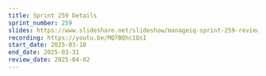 ```yaml
---
title: Sprint 259 Details
sprint_number: 259
slides: https://www.slideshare.net/slideshow/manageiq-sprint-259-review-slide-deck/277446950
recording: https://youtu.be/MQ7BQhc1QsI
start_date: 2025-03-18
end_date: 2025-03-31
review_date: 2025-04-02
---
```

